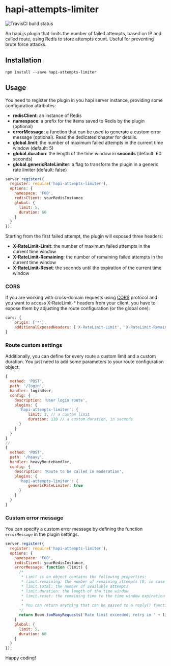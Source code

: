 # hapi-attempts-limiter

![TravisCI build status](https://travis-ci.org/acavestro/hapi-attempts-limiter.svg?branch=master)

An hapi.js plugin that limits the number of failed attempts, based on IP and called route,
using Redis to store attempts count. Useful for preventing brute force attacks.

## Installation

```
npm install --save hapi-attempts-limiter
```

## Usage

You need to register the plugin in you hapi server instance, providing some configuration attributes:

* **redisClient**: an instance of Redis
* **namespace**: a prefix for the items saved to Redis by the plugin (optional)
* **errorMessage**: a function that can be used to generate a custom error message (optional). Read the dedicated chapter for details.
* **global.limit**: the number of maximum failed attempts in the current time window (default: 5)
* **global.duration**: the length of the time window in **seconds** (default: 60 seconds)
* **global.genericRateLimiter**: a flag to transform the plugin in a generic rate limiter (default: false)

```javascript
server.register({
  register: require('hapi-attempts-limiter'),
  options: {
    namespace: 'FOO',
    redisClient: yourRedisInstance
    global: {
      limit: 5,
      duration: 60
    }
  }
});
```

Starting from the first failed attempt, the plugin will exposed three headers:
- **X-RateLimit-Limit**: the number of maximum failed attempts in the current time window
- **X-RateLimit-Remaining**: the number of remaining failed attempts in the current time window
- **X-RateLimit-Reset**: the seconds until the expiration of the current time window

### CORS

If you are working with cross-domain requests using [CORS](http://www.w3.org/TR/cors/) protocol and you want to access
X-RateLimit-* headers from your client, you have to expose them by adjusting the route configuration (or the global one):

```javascript
cors: {
    origin: ['*'],
    additionalExposedHeaders: ['X-RateLimit-Limit', 'X-RateLimit-Remaining', 'X-RateLimit-Reset']
}
```

### Route custom settings

Additionally, you can define for every route a custom limit and a custom duration. You just need to add some parameters
to your route configuration object:

```javascript
{
  method: 'POST',
  path: '/login',
  handler: loginUser,
  config: {
    description: 'User login route',
    plugins: {
      'hapi-attempts-limiter': {
          limit: 3, // a custom limit
          duration: 120 // a custom duration, in seconds
      }
    }
  }
}
//
{
  method: 'POST',
  path: '/heavy',
  handler: heavyRouteHandler,
  config: {
    description: 'Route to be called in moderation',
    plugins: {
      'hapi-attempts-limiter': {
          genericRateLimiter: true
      }
    }
  }
}
```

### Custom error message

You can specify a custom error message by defining the function `errorMessage` in the plugin settings.

```javascript
server.register({
  register: require('hapi-attempts-limiter'),
  options: {
    namespace: 'FOO',
    redisClient: yourRedisInstance,
    errorMessage: function (limit) {
      /*
       * Limit is an object contains the following properties:
       * limit.remaining: the number of remaining attempts (0, in case of error)
       * limit.total: the number of available attempts
       * limit.duration: the length of the time window
       * limit.reset: the remaining time to the time window expiration
       *
       * You can return anything that can be passed to a reply() function.
      */
      return Boom.tooManyRequests('Rate limit exceeded, retry in ' + limit.reset + ' seconds');
    }
    global: {
      limit: 5,
      duration: 60
    }
  }
});
```

Happy coding!

